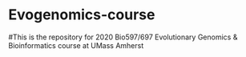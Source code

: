 # Evogenomics-course

#This is the repository for 2020 Bio597/697 Evolutionary Genomics & Bioinformatics course at UMass Amherst
